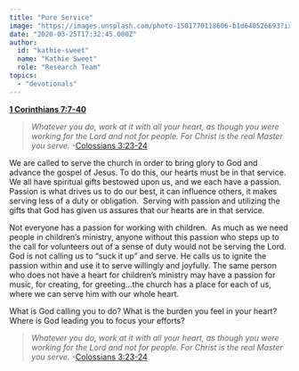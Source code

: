 ```yaml
---
title: "Pure Service"
image: "https://images.unsplash.com/photo-1501770118606-b1d640526693?ixlib=rb-1.2.1&q=85&fm=jpg&crop=entropy&cs=srgb&ixid=eyJhcHBfaWQiOjk2NjF9"
date: "2020-03-25T17:32:45.000Z"
author:
  id: "kathie-sweet"
  name: "Kathie Sweet"
  role: "Research Team"
topics:
  - "devotionals"
---
```

[**1 Corinthians 7:7-40**][week6]

> _Whatever you do, work at it with all your heart, as though you were working for the Lord and not for people. For Christ is the real Master you serve._ -[Colossians 3:23-24][col3]

We are called to serve the church in order to bring glory to God and advance the gospel of Jesus. To do this, our hearts must be in that service.  We all have spiritual gifts bestowed upon us, and we each have a passion. Passion is what drives us to do our best, it can influence others, it makes serving less of a duty or obligation.  Serving with passion and utilizing the gifts that God has given us assures that our hearts are in that service. 

Not everyone has a passion for working with children.  As much as we need people in children’s ministry, anyone without this passion who steps up to the call for volunteers out of a sense of duty would not be serving the Lord.  God is not calling us to “suck it up” and serve. He calls us to ignite the passion within and use it to serve willingly and joyfully.  The same person who does not have a heart for children’s ministry may have a passion for music, for creating, for greeting...the church has a place for each of us, where we can serve him with our whole heart. 

What is God calling you to do? What is the burden you feel in your heart? Where is God leading you to focus your efforts?

> _Whatever you do, work at it with all your heart, as though you were working for the Lord and not for people. For Christ is the real Master you serve._ -[Colossians 3:23-24][col3]

[week6]: https://www.bible.com/111/1co.7.7-40
[col3]: https://www.bible.com/111/col.3.23-24